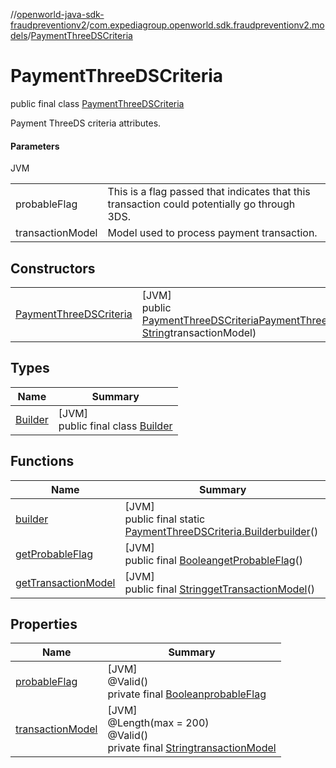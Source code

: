 //[openworld-java-sdk-fraudpreventionv2](../../../index.md)/[com.expediagroup.openworld.sdk.fraudpreventionv2.models](../index.md)/[PaymentThreeDSCriteria](index.md)

# PaymentThreeDSCriteria

public final class [PaymentThreeDSCriteria](index.md)

Payment ThreeDS criteria attributes.

#### Parameters

JVM

| | |
|---|---|
| probableFlag | This is a flag passed that indicates that this transaction could potentially go through 3DS. |
| transactionModel | Model used to process payment transaction. |

## Constructors

| | |
|---|---|
| [PaymentThreeDSCriteria](-payment-three-d-s-criteria.md) | [JVM]<br>public [PaymentThreeDSCriteria](index.md)[PaymentThreeDSCriteria](-payment-three-d-s-criteria.md)([Boolean](https://docs.oracle.com/javase/8/docs/api/java/lang/Boolean.html)probableFlag, [String](https://docs.oracle.com/javase/8/docs/api/java/lang/String.html)transactionModel) |

## Types

| Name | Summary |
|---|---|
| [Builder](-builder/index.md) | [JVM]<br>public final class [Builder](-builder/index.md) |

## Functions

| Name | Summary |
|---|---|
| [builder](builder.md) | [JVM]<br>public final static [PaymentThreeDSCriteria.Builder](-builder/index.md)[builder](builder.md)() |
| [getProbableFlag](get-probable-flag.md) | [JVM]<br>public final [Boolean](https://docs.oracle.com/javase/8/docs/api/java/lang/Boolean.html)[getProbableFlag](get-probable-flag.md)() |
| [getTransactionModel](get-transaction-model.md) | [JVM]<br>public final [String](https://docs.oracle.com/javase/8/docs/api/java/lang/String.html)[getTransactionModel](get-transaction-model.md)() |

## Properties

| Name | Summary |
|---|---|
| [probableFlag](index.md#1741337040%2FProperties%2F-1883119931) | [JVM]<br>@Valid()<br>private final [Boolean](https://docs.oracle.com/javase/8/docs/api/java/lang/Boolean.html)[probableFlag](index.md#1741337040%2FProperties%2F-1883119931) |
| [transactionModel](index.md#-787797984%2FProperties%2F-1883119931) | [JVM]<br>@Length(max = 200)<br>@Valid()<br>private final [String](https://docs.oracle.com/javase/8/docs/api/java/lang/String.html)[transactionModel](index.md#-787797984%2FProperties%2F-1883119931) |
